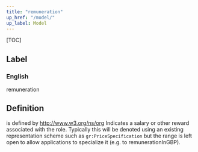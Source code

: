 ```yaml
---
title: "remuneration"
up_href: "/model/"
up_label: Model
---
```


[TOC]

## Label

### English
remuneration


## Definition
is defined by http://www.w3.org/ns/org Indicates a salary or other reward associated with the role. Typically this will be denoted using an existing representation scheme such as `gr:PriceSpecification` but the range is left open to allow applications to specialize it (e.g. to remunerationInGBP). 


    
